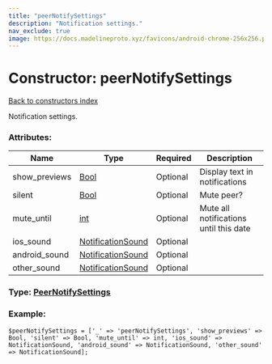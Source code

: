 ```yaml
---
title: "peerNotifySettings"
description: "Notification settings."
nav_exclude: true
image: https://docs.madelineproto.xyz/favicons/android-chrome-256x256.png
---
```

# Constructor: peerNotifySettings  
[Back to constructors index](/API_docs/constructors/index.html)



Notification settings.

### Attributes:

| Name     |    Type       | Required | Description |
|----------|---------------|----------|-------------|
|show\_previews|[Bool](/API_docs/types/Bool.html) | Optional|Display text in notifications|
|silent|[Bool](/API_docs/types/Bool.html) | Optional|Mute peer?|
|mute\_until|[int](/API_docs/types/int.html) | Optional|Mute all notifications until this date|
|ios\_sound|[NotificationSound](/API_docs/types/NotificationSound.html) | Optional|
|android\_sound|[NotificationSound](/API_docs/types/NotificationSound.html) | Optional|
|other\_sound|[NotificationSound](/API_docs/types/NotificationSound.html) | Optional|



### Type: [PeerNotifySettings](/API_docs/types/PeerNotifySettings.html)


### Example:

```
$peerNotifySettings = ['_' => 'peerNotifySettings', 'show_previews' => Bool, 'silent' => Bool, 'mute_until' => int, 'ios_sound' => NotificationSound, 'android_sound' => NotificationSound, 'other_sound' => NotificationSound];
```  
